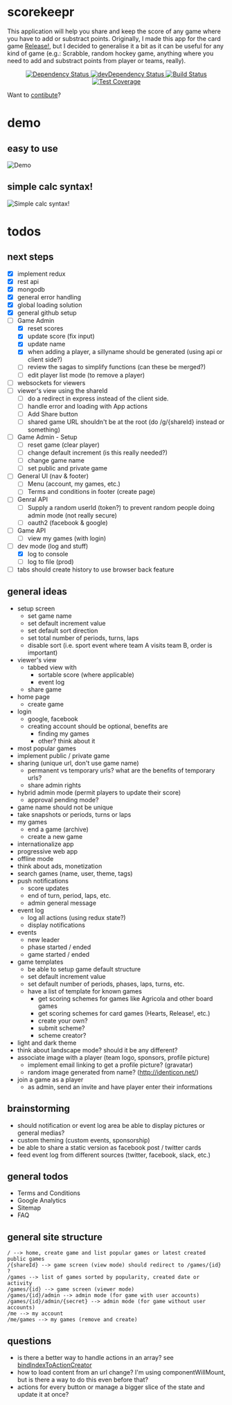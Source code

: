 # scorekeepr

This application will help you share and keep the score of any game where you have to add or substract points. Originally, I made this app for the card game [Release!](http://inedo.com/release), but I decided to generalise it a bit as it can be useful for any kind of game (e.g.: Scrabble, random hockey game, anything where you need to add and substract points from player or teams, really).

<div align="center">
  <!-- Dependency Status -->
  <a href="https://david-dm.org/Allov/scorekeepr">
    <img src="https://david-dm.org/Allov/scorekeepr.svg" alt="Dependency Status" />
  </a>
  <!-- devDependency Status -->
  <a href="https://david-dm.org/Allov/scorekeepr#info=devDependencies">
    <img src="https://david-dm.org/Allov/scorekeepr/dev-status.svg" alt="devDependency Status" />
  </a>
  <!-- Build Status -->
  <a href="https://travis-ci.org/Allov/scorekeepr">
    <img src="https://travis-ci.org/Allov/scorekeepr.svg" alt="Build Status" />
  </a>
  <!-- Test Coverage -->
  <a href="https://coveralls.io/r/Allov/scorekeepr">
    <img src="https://coveralls.io/repos/github/Allov/scorekeepr/badge.svg" alt="Test Coverage" />
  </a>
</div>

Want to [contibute](.github/CONTRIBUTING.md)?

# demo

## easy to use
<img src=".github/assets/demo.gif" alt="Demo">

## simple calc syntax!
<img src=".github/assets/calc-mode.gif" alt="Simple calc syntax!">

# todos

## next steps

* [x] implement redux
* [x] rest api
* [x] mongodb
* [x] general error handling
* [x] global loading solution
* [x] general github setup
* [ ] Game Admin
  * [x] reset scores
  * [x] update score (fix input)
  * [x] update name
  * [x] when adding a player, a sillyname should be generated (using api or client side?)
  * [ ] review the sagas to simplify functions (can these be merged?)
  * [ ] edit player list mode (to remove a player)
* [ ] websockets for viewers
* [ ] viewer's view using the shareId
  * [ ] do a redirect in express instead of the client side.
  * [ ] handle error and loading with App actions
  * [ ] Add Share button
  * [ ] shared game URL shouldn't be at the root (do /g/{shareId} instead or something)
* [ ] Game Admin - Setup
  * [ ] reset game (clear player)
  * [ ] change default increment (is this really needed?)
  * [ ] change game name
  * [ ] set public and private game
* [ ] General UI (nav & footer)
  * [ ] Menu (account, my games, etc.)
  * [ ] Terms and conditions in footer (create page)
* [ ] Genral API
  * [ ] Supply a random userId (token?) to prevent random people doing admin mode (not really secure)
  * [ ] oauth2 (facebook & google)
* [ ] Game API
  * [ ] view my games (with login)
* [ ] dev mode (log and stuff)
  * [x] log to console
  * [ ] log to file (prod)
* [ ] tabs should create history to use browser back feature

## general ideas

* setup screen
  * set game name
  * set default increment value
  * set default sort direction
  * set total number of periods, turns, laps
  * disable sort (i.e. sport event where team A visits team B, order is important)
* viewer's view
  * tabbed view with
    * sortable score (where applicable)
    * event log
  * share game
* home page
  * create game
* login
  * google, facebook
  * creating account should be optional, benefits are
    * finding my games
    * other? think about it
* most popular games
* implement public / private game
* sharing (unique url, don't use game name)
  * permanent vs temporary urls? what are the benefits of temporary urls?
  * share admin rights
* hybrid admin mode (permit players to update their score)
  * approval pending mode?
* game name should not be unique
* take snapshots or periods, turns or laps
* my games
  * end a game (archive)
  * create a new game
* internationalize app
* progressive web app
* offline mode
* think about ads, monetization
* search games (name, user, theme, tags)
* push notifications
  * score updates
  * end of turn, period, laps, etc.
  * admin general message
* event log
  * log all actions (using redux state?)
  * display notifications
* events
  * new leader
  * phase started / ended
  * game started / ended
* game templates
  * be able to setup game default structure
  * set default increment value
  * set default number of periods, phases, laps, turns, etc.
  * have a list of template for known games
    * get scoring schemes for games like Agricola and other board games
    * get scoring schemes for card games (Hearts, Release!, etc.)
    * create your own?
    * submit scheme?
    * scheme creator?
* light and dark theme
* think about landscape mode? should it be any different?
* associate image with a player (team logo, sponsors, profile picture)
  * implement email linking to get a profile picture? (gravatar)
  * random image generated from name? (http://identicon.net/)
* join a game as a player
  * as admin, send an invite and have player enter their informations

## brainstorming

* should notification or event log area be able to display pictures or general medias?
* custom theming (custom events, sponsorship)
* be able to share a static version as facebook post / twitter cards
* feed event log from different sources (twitter, facebook, slack, etc.)

## general todos

* Terms and Conditions
* Google Analytics
* Sitemap
* FAQ

## general site structure

```
/ --> home, create game and list popular games or latest created public games
/{shareId} --> game screen (view mode) should redirect to /games/{id} ?
/games --> list of games sorted by popularity, created date or activity
/games/{id} --> game screen (viewer mode)
/games/{id}/admin --> admin mode (for game with user accounts)
/games/{id}/admin/{secret} --> admin mode (for game without user accounts)
/me --> my account
/me/games --> my games (remove and create)
```

## questions

* is there a better way to handle actions in an array? see [bindIndexToActionCreator](http://blog.scottlogic.com/2016/05/19/redux-reducer-arrays.html)
* how to load content from an url change? I'm using componentWillMount, but is there a way to do this even before that?
* actions for every button or manage a bigger slice of the state and update it at once?


